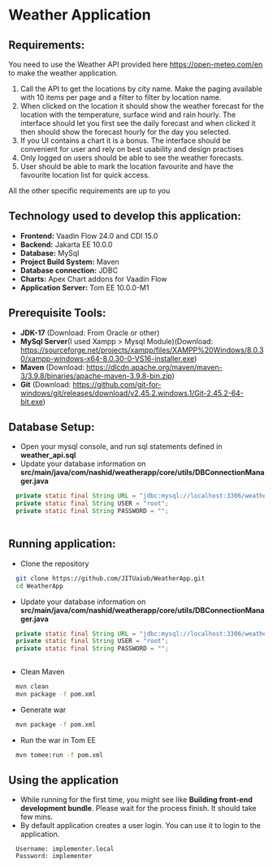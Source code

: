 # Weather Application
## Requirements:
You need to use the Weather API provided here https://open-meteo.com/en to make the weather application. 
1. Call the API to get the locations by city name. Make the paging available with 10 items per page and a filter to filter by location name.
2. When clicked on the location it should show the weather forecast for the location with the temperature, surface wind and rain hourly. The interface should let you first see the daily forecast and when clicked it then should show the forecast hourly for the day you selected.
3. If you UI contains a chart it is a bonus. The interface should be convenient for user and rely on best usability and design practises
4. Only logged on users should be able to see the weather forecasts.
5. User should be able to mark the location favourite and have the favourite location list for quick access.

All the other specific requirements are up to you

## Technology used to develop this application:
* **Frontend:** Vaadin Flow 24.0 and CDI 15.0
* **Backend:** Jakarta EE 10.0.0
* **Database:** MySql
* **Project Build System:** Maven
* **Database connection:** JDBC
* **Charts:** Apex Chart addons for Vaadin Flow
* **Application Server:** Tom EE 10.0.0-M1

## Prerequisite Tools:
* **JDK-17** (Download: From Oracle or other)
* **MySql Server**(I used Xampp > Mysql Module)(Download: https://sourceforge.net/projects/xampp/files/XAMPP%20Windows/8.0.30/xampp-windows-x64-8.0.30-0-VS16-installer.exe)
* **Maven** (Download: https://dlcdn.apache.org/maven/maven-3/3.9.8/binaries/apache-maven-3.9.8-bin.zip)
* **Git** (Download: https://github.com/git-for-windows/git/releases/download/v2.45.2.windows.1/Git-2.45.2-64-bit.exe)

## Database Setup:
* Open your mysql console, and run sql statements defined in **weather_api.sql**
* Update your database information on **src/main/java/com/nashid/weatherapp/core/utils/DBConnectionManager.java**
```java
  private static final String URL = "jdbc:mysql://localhost:3306/weather_app?autoReconnect=true&useSSL=false";
  private static final String USER = "root";
  private static final String PASSWORD = "";
  
```

## Running application:
* Clone the repository
```bash
  git clone https://github.com/JITUaiub/WeatherApp.git
  cd WeatherApp
```
* Update your database information on **src/main/java/com/nashid/weatherapp/core/utils/DBConnectionManager.java**
```java
  private static final String URL = "jdbc:mysql://localhost:3306/weather_app?autoReconnect=true&useSSL=false";
  private static final String USER = "root";
  private static final String PASSWORD = "";
  
```
* Clean Maven
```bash
  mvn clean
  mvn package -f pom.xml
```
* Generate war
```bash
  mvn package -f pom.xml
```
* Run the war in Tom EE
```bash
  mvn tomee:run -f pom.xml
```

## Using the application
* While running for the first time, you might see like **Building front-end development bundle**. Please wait for the process finish. It should take few mins.
* By default application creates a user login. You can use it to login to the application.
```text
  Username: implementer.local
  Password: implementer
```


